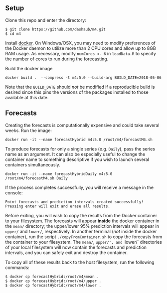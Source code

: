 
## Setup
Clone this repo and enter the directory:
```
$ git clone https://github.com/dashaub/m4.git
$ cd m4
```

Install [docker](https://www.docker.com/). On Windows/OSX, you may need to modify preferences of the Docker daemon to utilize more than 2 CPU cores and allow up to 8GB RAM usage. As necessary, modify `numCores <- 6` in `loadData.R` to specify the number of cores to run during the forecasting.

Build the docker image
```
docker build .  --compress -t m4:5.0 --build-arg BUILD_DATE=2018-05-06
```

Note that the `BUILD_DATE` should _not_ be modified if a reproducible build is desired since this pins the versions of the packages installed to those available at this date.

## Forecasts

Creating the forecasts is computationally expensive and could take several weeks. Run the image:
```
docker run -it --name forecastHybrid m4:5.0 /root/m4/forecastM4.sh
```

To produce forecasts for only a single series (e.g. `Daily`), pass the series name as an argument. It can also be especially useful to change the container name to something descriptive if you wish to launch several containers simultaneously.
```
docker run -it --name forecastHybridDaily m4:5.0 /root/m4/forecastM4.sh Daily
```

If the process completes successfully, you will receive a message in the console:
```
Point forecasts and prediction intervals created successfully!
Pressing enter will exit and erase all results.
```
Before exiting, you will wish to copy the results from the Docker container to your filesystem. The forecasts will appear **inside** the docker container in the `mean/` directory; the upper/lower 95% prediction intervals will appear in `upper/` and `lower/`, respectively. In another terminal (_not_ inside the docker container), run the script `./copyFromContainer.sh` to copy the forecasts from the container to your filesystem. The `mean/`, `upper/', and `lower/` directories of your local filesystem will now contain the forecasts and prediction intervals, and you can safely exit and destroy the container.

To copy all of these results back to the host filesystem, run the following commands:
```
$ docker cp forecastHybrid:/root/m4/mean .
$ docker cp forecastHybrid:/root/m4/upper .
$ docker cp forecastHybrid:/root/m4/lower .
```
